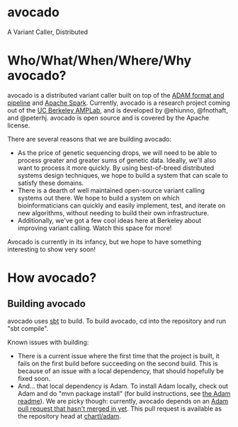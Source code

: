 avocado
=======

A Variant Caller, Distributed

# Who/What/When/Where/Why avocado?

avocado is a distributed variant caller built on top of the [ADAM format and pipeline](http://www.github.com/massie/adam) and [Apache Spark](http://spark.incubator.apache.org/). Currently, avocado is a research project coming out of the [UC Berkeley AMPLab](https://amplab.cs.berkeley.edu/), and is developed by @ehiunno, @fnothaft, and @peterhj. avocado is open source and is covered by the Apache license.

There are several reasons that we are building avocado:

* As the price of genetic sequencing drops, we will need to be able to process greater and greater sums of genetic data. Ideally, we'll also want to process it more quickly. By using best-of-breed distributed systems design techniques, we hope to build a system that can scale to satisfy these domains.
* There is a dearth of well maintained open-source variant calling systems out there. We hope to build a system on which bioinformaticians can quickly and easily implement, test, and iterate on new algorithms, without needing to build their own infrastructure.
* Additionally, we've got a few cool ideas here at Berkeley about improving variant calling. Watch this space for more!

Avocado is currently in its infancy, but we hope to have something interesting to show very soon!

# How avocado?

## Building avocado

avocado uses [sbt](http://www.scala-sbt.org/) to build. To build avocado, cd into the repository and run "sbt compile".

Known issues with building:
* There is a current issue where the first time that the project is built, it fails on the first build before succeeding on the second build. This is because of an issue with a local dependency, that should hopefully be fixed soon.
* And... that local dependency is Adam. To install Adam locally, check out Adam and do "mvn package install" (for build instructions, see [the Adam readme](https://github.com/massie/adam)). We are picky though: currently, avocado depends on an [Adam pull request that hasn't merged in yet](https://github.com/massie/adam/pull/12). This pull request is available as the repository head at [chartl/adam](https://github.com/chartl/adam).
